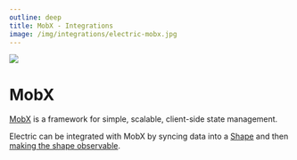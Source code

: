 ```yaml
---
outline: deep
title: MobX - Integrations
image: /img/integrations/electric-mobx.jpg
---
```


<script setup>
  import HelpWanted from '/src/components/HelpWanted.vue'
</script>

<img src="/img/integrations/mobx.svg" class="product-icon" />

# MobX

[MobX](https://mobx.js.org) is a framework for simple, scalable, client-side state management.

Electric can be integrated with MobX by syncing data into a [Shape](/docs/api/clients/typescript#shape) and then [making the shape observable](https://mobx.js.org/observable-state.html).

<HelpWanted issue="1477" contribute="an example or library integrating Electric and MobX" />
